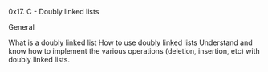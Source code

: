 0x17. C - Doubly linked lists

General

What is a doubly linked list
How to use doubly linked lists
Understand and know how to implement the various operations (deletion, insertion, etc) with doubly linked lists.
